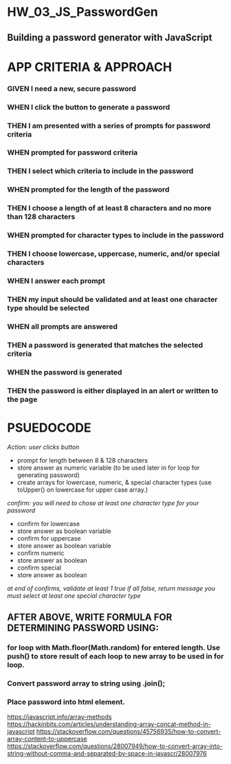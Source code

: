 # HW_03_JS_PasswordGen
## Building a password generator with JavaScript

# APP CRITERIA & APPROACH

### GIVEN I need a new, secure password
### WHEN I click the button to generate a password
### THEN I am presented with a series of prompts for password criteria
### WHEN prompted for password criteria
### THEN I select which criteria to include in the password
### WHEN prompted for the length of the password
### THEN I choose a length of at least 8 characters and no more than 128 characters
### WHEN prompted for character types to include in the password
### THEN I choose lowercase, uppercase, numeric, and/or special characters
### WHEN I answer each prompt
### THEN my input should be validated and at least one character type should be selected
### WHEN all prompts are answered
### THEN a password is generated that matches the selected criteria
### WHEN the password is generated
### THEN the password is either displayed in an alert or written to the page

# PSUEDOCODE
_Action: user clicks button_

- prompt for length between 8 & 128 characters
- store answer as numeric variable (to be used later in for loop for generating password)
- create arrays for lowercase, numeric, & special character types (use toUpper() on lowercase for upper case array.)

_confirm: you will need to chose at least one character type for your password_

- confirm for lowercase
- store answer as boolean variable
- confirm for uppercase
- store answer as boolean variable
- confirm numeric
- store answer as boolean
- confirm special
- store answer as boolean

_at end of confirms, validate at least 1 true_
_if all false, return message you must select at least one special character type_

## AFTER ABOVE, WRITE FORMULA FOR DETERMINING PASSWORD USING:
### for loop with Math.floor(Math.random) for entered length. Use push() to store result of each loop to new array to be used in for loop.

### Convert password array to string using .join();

### Place password into html element.

https://javascript.info/array-methods
https://hackinbits.com/articles/understanding-array-concat-method-in-javascript
https://stackoverflow.com/questions/45756935/how-to-convert-array-content-to-uppercase
https://stackoverflow.com/questions/28007949/how-to-convert-array-into-string-without-comma-and-separated-by-space-in-javascr/28007976